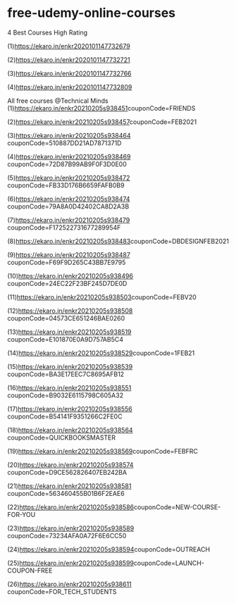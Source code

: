 # free-udemy-online-courses
4 Best Courses High Rating

(1)https://ekaro.in/enkr2020101147732679​

(2)https://ekaro.in/enkr2020101147732721​

(3)https://ekaro.in/enkr2020101147732766​

(4)https://ekaro.in/enkr2020101147732809​

All free courses
@Technical Minds​ 
(1)https://ekaro.in/enkr20210205s938451​
     couponCode=FRIENDS

(2)https://ekaro.in/enkr20210205s938457​
     couponCode=FEB2021

(3)https://ekaro.in/enkr20210205s938464​
     couponCode=510887DD21AD7871371D

(4)https://ekaro.in/enkr20210205s938469​
     couponCode=72D87B99AB9F0F3D0E00

(5)https://ekaro.in/enkr20210205s938472​
     couponCode=FB33D176B6659FAFB0B9

(6)https://ekaro.in/enkr20210205s938474​
     couponCode=79A8A0D42402CA8D2A3B

(7)https://ekaro.in/enkr20210205s938479​
     couponCode=F172522731677289954F

(8)https://ekaro.in/enkr20210205s938483​
     couponCode=DBDESIGNFEB2021

(9)https://ekaro.in/enkr20210205s938487​
     couponCode=F69F9D265C43BB7E9795

(10)https://ekaro.in/enkr20210205s938496​
     couponCode=24EC22F23BF245D7DE0D

(11)https://ekaro.in/enkr20210205s938503​
     couponCode=FEBV20

(12)https://ekaro.in/enkr20210205s938508​
     couponCode=04573CE651246BAE0260

(13)https://ekaro.in/enkr20210205s938519​
     couponCode=E101870E0A9D757AB5C4

(14)https://ekaro.in/enkr20210205s938529​
     couponCode=1FEB21

(15)https://ekaro.in/enkr20210205s938539​
     couponCode=BA3E17EEC7C8695AFB12

(16)https://ekaro.in/enkr20210205s938551​
     couponCode=B9032E6115798C605A32

(17)https://ekaro.in/enkr20210205s938556​
     couponCode=B54141F9351266C2FE0C

(18)https://ekaro.in/enkr20210205s938564​
     couponCode=QUICKBOOKSMASTER

(19)https://ekaro.in/enkr20210205s938569​
     couponCode=FEBFRC

(20)https://ekaro.in/enkr20210205s938574​
     couponCode=D9CE562826407EB242BA

(21)https://ekaro.in/enkr20210205s938581​
     couponCode=563460455B01B6F2EAE6

(22)https://ekaro.in/enkr20210205s938586​
     couponCode=NEW-COURSE-FOR-YOU

(23)https://ekaro.in/enkr20210205s938589​
     couponCode=73234AFA0A72F6E6CC50

(24)https://ekaro.in/enkr20210205s938594​
     couponCode=OUTREACH

(25)https://ekaro.in/enkr20210205s938599​
     couponCode=LAUNCH-COUPON-FREE

(26)https://ekaro.in/enkr20210205s938611​
     couponCode=FOR_TECH_STUDENTS
